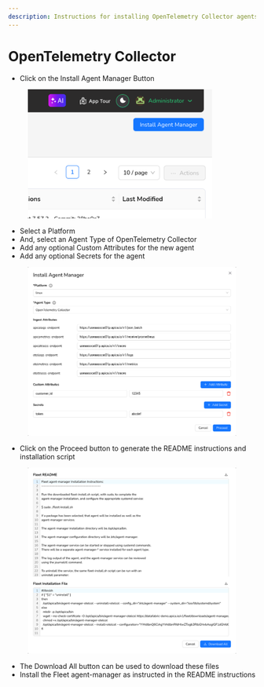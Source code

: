 ```yaml
---
description: Instructions for installing OpenTelemetry Collector agents using Fleet.
---
```


# OpenTelemetry Collector

* Click on the Install Agent Manager Button

<figure><img src="../../.gitbook/assets/image (203).png" alt="" width="375"><figcaption></figcaption></figure>

* Select a Platform
* And, select an Agent Type of OpenTelemetry Collector
* Add any optional Custom Attributes for the new agent
* Add any optional Secrets for the agent

<figure><img src="../../.gitbook/assets/Screenshot 2025-01-15 at 14-48-35 Fleet.png" alt=""><figcaption></figcaption></figure>

* Click on the Proceed button to generate the README instructions and installation script

<figure><img src="../../.gitbook/assets/image (206).png" alt=""><figcaption></figcaption></figure>

* The Download All button can be used to download these files
* Install the Fleet agent-manager as instructed in the README instructions
